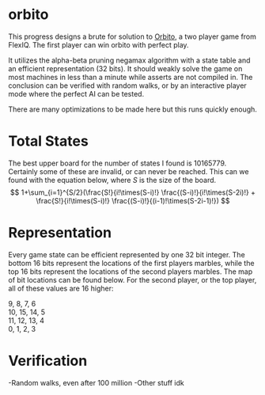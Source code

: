 # orbito
This progress designs a brute for solution to [Orbito](https://flexiqgames.com/en/product/orbito/), a two player game from FlexIQ. The first player can win orbito with perfect play. 

It utilizes the alpha-beta pruning negamax algorithm with a state table and an efficient representation (32 bits). It should weakly solve the game on most machines in less than a minute while asserts are not compiled in. The conclusion can be verified with random walks, or by an interactive player mode where the perfect AI can be tested.

There are many optimizations to be made here but this runs quickly enough. 

# Total States

The best upper board for the number of states I found is 10165779. Certainly some of these are invalid, or can never be reached. This can we found with the equation below, where $S$ is the size of the board. <br>
$$ 1+\sum_{i=1}^{S/2}(\frac{S!}{i!\times(S-i)!} \frac{(S-i)!}{i!\times(S-2i)!} + \frac{S!}{i!\times(S-i)!} \frac{(S-i)!}{(i-1)!\times(S-2i-1)!}) $$

# Representation

Every game state can be efficient represented by one 32 bit integer. The bottom 16 bits represent the locations of the first players marbles, while the top 16 bits represent the locations of the second players marbles. The map of bit locations can be found below. For the second player, or the top player, all of these values are 16 higher:

   9,  8,  7, 6<br>
  10, 15, 14, 5<br>
  11, 12, 13, 4<br>
   0,  1,  2, 3<br>

# Verification

-Random walks, even after 100 million 
-Other stuff idk 


